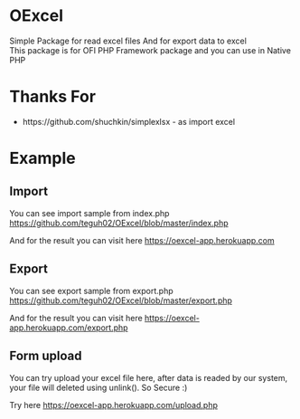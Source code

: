 # OExcel
Simple Package for read excel files And for export data to excel
<br>
This package is for OFI PHP Framework package and you can use in Native PHP

# Thanks For
<ul>
    <li> https://github.com/shuchkin/simplexlsx - as import excel </li>
</ul>

# Example

## Import
You can see import sample from index.php
https://github.com/teguh02/OExcel/blob/master/index.php

And for the result you can visit here
https://oexcel-app.herokuapp.com

## Export
You can see export sample from export.php
https://github.com/teguh02/OExcel/blob/master/export.php

And for the result you can visit here
https://oexcel-app.herokuapp.com/export.php

## Form upload
You can try upload your excel file here, after data is readed by our system, your file will 
deleted using unlink(). So Secure :)

Try here
https://oexcel-app.herokuapp.com/upload.php